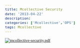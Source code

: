 ```yaml
---
title: Mcollective Security
date: '2013-04-22'
description:
categories: ['Mcollective','OPS']
tags: Mcollective
---
```


<html>
    <head>
        <title>Evernote Export</title>
        <basefont face="Tahoma" size="2" />
        <meta http-equiv="Content-Type" content="text/html;charset=utf-8" />
        <meta name="exporter-version" content="Evernote Windows/268644 (zh-CN); Windows/6.1.7601 Service Pack 1;"/>
        <style>
            body, td {
                font-family: Tahoma;
                font-size: 10pt;
            }
        </style>
    </head>
    <body>
        <div>
            <div style="word-wrap: break-word; -webkit-nbsp-mode: space; -webkit-line-break: after-white-space;">
                <a href="{{urls.media}}/pdf/mcollective-security.pdf">
                    <img src="{{urls.media}}/pdf/mco-sec.png" alt="mcollective-security.pdf">
                </a>
            </div>
        </div>
    </body>
</html>
